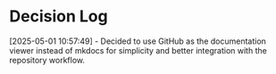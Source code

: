 # Decision Log

[2025-05-01 10:57:49] - Decided to use GitHub as the documentation viewer instead of mkdocs for simplicity and better integration with the repository workflow.